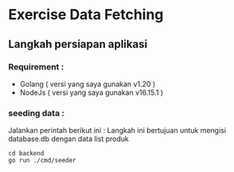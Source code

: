 # Exercise Data Fetching

## Langkah persiapan aplikasi

### Requirement :

-   Golang ( versi yang saya gunakan v1.20 )
-   NodeJs ( versi yang saya gunakan v16.15.1 )

### seeding data :

Jalankan perintah berikut ini : Langkah ini bertujuan untuk mengisi database.db dengan data list produk

```
cd backend
go run ./cmd/seeder
```
